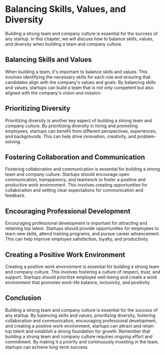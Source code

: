 Balancing Skills, Values, and Diversity
=======================================================================================

Building a strong team and company culture is essential for the success of any startup. In this chapter, we will discuss how to balance skills, values, and diversity when building a team and company culture.

Balancing Skills and Values
---------------------------

When building a team, it's important to balance skills and values. This involves identifying the necessary skills for each role and ensuring that candidates align with the company's values and goals. By balancing skills and values, startups can build a team that is not only competent but also aligned with the company's vision and mission.

Prioritizing Diversity
----------------------

Prioritizing diversity is another key aspect of building a strong team and company culture. By prioritizing diversity in hiring and promoting employees, startups can benefit from different perspectives, experiences, and backgrounds. This can help drive innovation, creativity, and problem-solving.

Fostering Collaboration and Communication
-----------------------------------------

Fostering collaboration and communication is essential for building a strong team and company culture. Startups should encourage open communication, transparency, and teamwork to foster a positive and productive work environment. This involves creating opportunities for collaboration and setting clear expectations for communication and feedback.

Encouraging Professional Development
------------------------------------

Encouraging professional development is important for attracting and retaining top talent. Startups should provide opportunities for employees to learn new skills, attend training programs, and pursue career advancement. This can help improve employee satisfaction, loyalty, and productivity.

Creating a Positive Work Environment
------------------------------------

Creating a positive work environment is essential for building a strong team and company culture. This involves fostering a culture of respect, trust, and support. Startups should prioritize employee well-being and create a work environment that promotes work-life balance, inclusivity, and positivity.

Conclusion
----------

Building a strong team and company culture is essential for the success of any startup. By balancing skills and values, prioritizing diversity, fostering collaboration and communication, encouraging professional development, and creating a positive work environment, startups can attract and retain top talent and establish a strong foundation for growth. Remember that building a strong team and company culture requires ongoing effort and commitment. By making it a priority and continuously investing in the team, startups can achieve long-term success.
